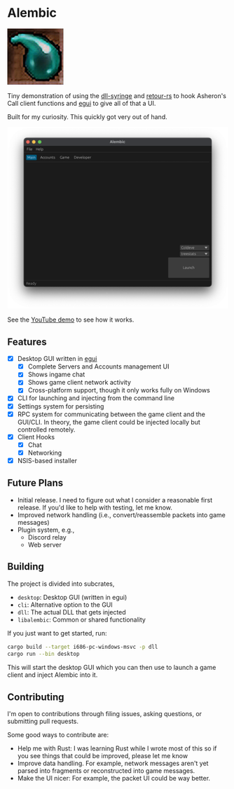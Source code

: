 # Alembic

![Alembic Logo](./crates/desktop/assets/logo.png)

Tiny demonstration of using the [dll-syringe](https://github.com/OpenByteDev/dll-syringe/) and [retour-rs](https://github.com/Hpmason/retour-rs) to hook Asheron's Call client functions and [egui](https://www.egui.rs) to give all of that a UI.

Built for my curiosity.
This quickly got very out of hand.

![](./docs/screenshot_macos.png)

See the [YouTube demo](https://www.youtube.com/watch?v=FYanHXpOclo) to see how it works.

## Features

- [x] Desktop GUI written in [egui](https://www.egui.rs)
  - [x] Complete Servers and Accounts management UI
  - [x] Shows ingame chat
  - [x] Shows game client network activity
  - [x] Cross-platform support, though it only works fully on Windows
- [x] CLI for launching and injecting from the command line
- [x] Settings system for persisting
- [x] RPC system for communicating between the game client and the GUI/CLI. In theory, the game client could be injected locally but controlled remotely.
- [x] Client Hooks
  - [x] Chat
  - [x] Networking
- [x] NSIS-based installer

## Future Plans

- Initial release. I need to figure out what I consider a reasonable first release. If you'd like to help with testing, let me know.
- Improved network handling (i.e., convert/reassemble packets into game messages)
- Plugin system, e.g.,
  - Discord relay
  - Web server

## Building

The project is divided into subcrates,

- `desktop`: Desktop GUI (written in egui)
- `cli`: Alternative option to the GUI
- `dll`: The actual DLL that gets injected
- `libalembic`: Common or shared functionality

If you just want to get started, run:

```sh
cargo build --target i686-pc-windows-msvc -p dll
cargo run --bin desktop
```

This will start the desktop GUI which you can then use to launch a game client and inject Alembic into it.

## Contributing

I'm open to contributions through filing issues, asking questions, or submitting pull requests.

Some good ways to contribute are:

- Help me with Rust: I was learning Rust while I wrote most of this so if you see things that could be improved, please let me know
- Improve data handling. For example, network messages aren't yet parsed into fragments or reconstructed into game messages.
- Make the UI nicer: For example, the packet UI could be way better.
